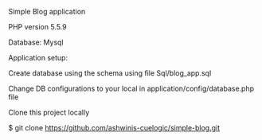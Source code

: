 Simple Blog application

PHP version 5.5.9

Database: Mysql


Application setup:

Create database using the schema using file Sql/blog_app.sql

Change DB configurations to your local in application/config/database.php file


Clone this project locally

$ git clone https://github.com/ashwinis-cuelogic/simple-blog.git